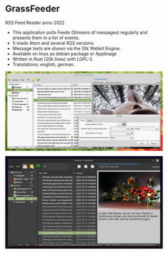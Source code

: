 # GrassFeeder

RSS Feed Reader anno 2022

* This application polls Feeds (Streams of messages) regularly and presents them in a list of events.
* It reads Atom and several RSS versions  
* Message texts are shown via the Gtk Webkit Engine.
* Available on linux as debian package or AppImage
* Written in Rust (20k lines) with  LGPL-3.
* Translations: english, german.


![Version 0.0.5 light](web/screenshot-v005-bright.jpg)

![Version 0.0.9 dark](web/screenshot-v009-dark.jpg)
